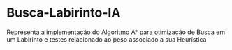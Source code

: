 # Busca-Labirinto-IA
Representa a implementação do Algoritmo A* para otimização de Busca em um Labirinto e testes relacionado ao peso associado a sua Heurística
